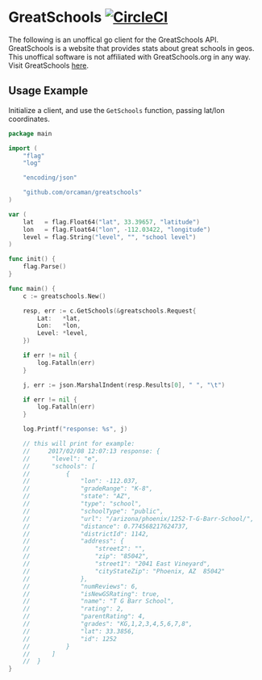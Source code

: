 # GreatSchools [![CircleCI](https://circleci.com/gh/orcaman/greatschools.svg?style=svg&circle-token=03da7c8ea3bead0f24e2beb905dba35ca74e7dcf)](https://circleci.com/gh/orcaman/greatschools)

The following is an unoffical go client for the GreatSchools API. GreatSchools is a website that provides stats about great schools in geos.
This unoffical software is not affiliated with GreatSchools.org in any way. Visit GreatSchools [here](http://www.greatschools.org/).

## Usage Example

Initialize a client, and use the `GetSchools` function, passing lat/lon coordinates.

```go
package main

import (
	"flag"
	"log"

	"encoding/json"

	"github.com/orcaman/greatschools"
)

var (
	lat   = flag.Float64("lat", 33.39657, "latitude")
	lon   = flag.Float64("lon", -112.03422, "longitude")
	level = flag.String("level", "", "school level")
)

func init() {
	flag.Parse()
}

func main() {
	c := greatschools.New()

	resp, err := c.GetSchools(&greatschools.Request{
		Lat:   *lat,
		Lon:   *lon,
		Level: *level,
	})

	if err != nil {
		log.Fatalln(err)
	}

	j, err := json.MarshalIndent(resp.Results[0], " ", "\t")

	if err != nil {
		log.Fatalln(err)
	}

	log.Printf("response: %s", j)

	// this will print for example:
	//     2017/02/08 12:07:13 response: {
	//  	"level": "e",
	//  	"schools": [
	//  		{
	//  			"lon": -112.037,
	//  			"gradeRange": "K-8",
	//  			"state": "AZ",
	//  			"type": "school",
	//  			"schoolType": "public",
	//  			"url": "/arizona/phoenix/1252-T-G-Barr-School/",
	//  			"distance": 0.774568217624737,
	//  			"districtId": 1142,
	//  			"address": {
	//  				"street2": "",
	//  				"zip": "85042",
	//  				"street1": "2041 East Vineyard",
	//  				"cityStateZip": "Phoenix, AZ  85042"
	//  			},
	//  			"numReviews": 6,
	//  			"isNewGSRating": true,
	//  			"name": "T G Barr School",
	//  			"rating": 2,
	//  			"parentRating": 4,
	//  			"grades": "KG,1,2,3,4,5,6,7,8",
	//  			"lat": 33.3856,
	//  			"id": 1252
	//  		}
	//  	]
	//  }
}

```